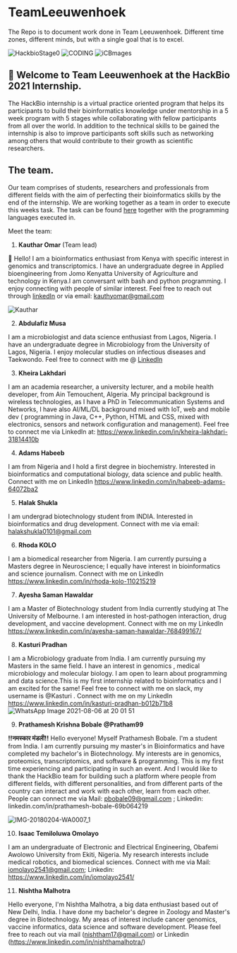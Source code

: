 # TeamLeeuwenhoek
The Repo is to document work done in Team Leeuwenhoek.
Different time zones, different minds, but with a single goal that is to excel.

![HackbioStage0](https://user-images.githubusercontent.com/57720624/128475216-f479173f-f577-410c-97d5-e2c8d44ec0cc.jpeg)  ![CODING](https://user-images.githubusercontent.com/57720624/128476834-9723e013-5858-4d0a-8279-706da8b4e76d.png)
 ![iCBmages](https://user-images.githubusercontent.com/57720624/128476347-9c7c4553-3285-4ff6-92d4-0db7f8ade892.jpeg)



## :wave: Welcome to **Team Leeuwenhoek** at the **HackBio 2021 Internship**.

The HackBio internship is a virtual practice oriented program that helps its participants to build their bioinformatics knowledge under mentorship in a 5 week program with 5 stages while collaborating with fellow participants from all over the world.
In addition to the technical skills to be gained the internship is also to improve participants soft skills such as networking among others that would contribute to their growth as scientific researchers.

## The team.

Our team comprises of students, researchers and professionals from different fields with the aim of perfecting their bioinformatics skills by the end of the internship.
We are working together as a team in order to execute this weeks task.
The task can be found [here](Task.md) together with the programming languages executed in.

Meet the team:

1. **Kauthar Omar** (Team lead)

:wave: Hello! I am a bioinformatics enthusiast from Kenya with specific interest in genomics and transcriptomics. I have an undergraduate degree in Applied bioengineering from Jomo Kenyatta University of Agriculture and technology in Kenya.I am conversant with bash and python programming. I enjoy connecting with people of similar interest. Feel free to reach out through [linkedIn](https://www.linkedin.com/in/kauthar-mwanamkuu-omar-550ba0171/) or via email: kauthyomar@gmail.com

![Kauthar](https://user-images.githubusercontent.com/57720624/128473985-c934d180-cfce-4074-8fc1-c563b1b8df12.png)


2. **Abdulafiz Musa**

I am a microbiologist and data science enthusiast from Lagos, Nigeria. I have an undergraduate degree in Microbiology from the University of Lagos, Nigeria. I enjoy molecular studies on infectious diseases and Taekwondo. Feel free to connect with me  @ [LinkedIn](https://www.linkedin.com/in/abdulafizmusa/)

3. **Kheira Lakhdari**

I am an academia researcher, a university lecturer, and a mobile health developer, from Ain Temouchent, Algeria. My principal background is wireless technologies, as I have a PhD in Telecommunication Systems and Networks, I have also AI/ML/DL background mixed with IoT, web and mobile dev ( programming in Java, C++, Python, HTML and CSS, mixed with electronics, sensors and network configuration and management). Feel free to connect me via LinkedIn at: https://www.linkedin.com/in/kheira-lakhdari-31814410b

4. **Adams Habeeb**

I am from Nigeria and I hold a first degree in biochemistry. Interested in bioinformatics and computational biology, data science and public health. Connect with me on LinkedIn
https://www.linkedin.com/in/habeeb-adams-64072ba2

5. **Halak Shukla**

I am undergrad biotechnology student from INDIA. Interested in bioinformatics and drug development. Connect with me via email: halakshukla0101@gmail.com

6. **Rhoda KOLO**

I am a biomedical researcher from Nigeria. I am currently pursuing a Masters degree in Neuroscience; I equally have interest in bioinformatics and science journalism. Connect with me on LinkedIn https://www.linkedin.com/in/rhoda-kolo-110215219



7. **Ayesha Saman Hawaldar**

I am a Master of Biotechnology student from India currently studying at The University of Melbourne. I am interested in host-pathogen interaction, drug development, and vaccine  development. Connect with me on my LinkedIn https://www.linkedin.com/in/ayesha-saman-hawaldar-768499167/

8. **Kasturi Pradhan**

I am a Microbiology graduate from India. I am currently pursuing my Masters in the same field. I have an interest in genomics , medical microbiology and molecular biology. I am open to learn about programming and data science.This is my first internship related to bioinformatics and I am excited for the same! Feel free to connect with me on slack, my username is  @Kasturi . Connect with me on my LinkedIn https://www.linkedin.com/in/kasturi-pradhan-b012b71b8
![WhatsApp Image 2021-08-06 at 20 01 51](https://user-images.githubusercontent.com/88287328/128526325-514dc718-89f7-4cd9-ab52-c643c96cd2b4.jpeg)


9. **Prathamesh Krishna Bobale**
**@Pratham99**

**!!नमस्कार मंडली!!** Hello everyone! Myself Prathamesh Bobale. I'm a student from India. I am currently pursuing my master's in Bioinformatics and have completed my bachelor's in Biotechnology. My interests are in genomics, proteomics, transcriptomics, and software & programming. This is my first time experiencing and participating in such an event. And I would like to thank the HackBio team for building such a platform where people from different fields, with different personalities, and from different parts of the country can interact and work with each other, learn from each other. People can connect me via Mail: pbobale09@gmail.com ; Linkedin: linkedin.com/in/prathamesh-bobale-69b064219

![IMG-20180204-WA0007_1](https://user-images.githubusercontent.com/88286563/128367746-ad7a59a2-9740-456b-ad6d-e73569665762.jpg)


10. **Isaac Temiloluwa Omolayo**

I am an undergraduate of Electronic and Electrical Engineering, Obafemi Awolowo University from Ekiti, Nigeria. My research interests include medical robotics, and biomedical sciences. Connect with me via Mail: iomolayo2541@gmail.com; Linkedin: https://www.linkedin.com/in/iomolayo2541/


11. **Nishtha Malhotra**

Hello everyone, I'm Nishtha Malhotra, a big data enthusiast based out of New Delhi, India. I have done my bachelor's degree in Zoology and Master's degree in Biotechnology. My areas of interest include cancer genomics, vaccine informatics, data science and software development. Please feel free to reach out via mail (nishtham17@gmail.com) or Linkedin (https://www.linkedin.com/in/nishthamalhotra/)
